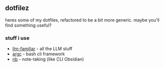 ## dotfilez
heres some of my dotfiles, refactored to be a bit more generic. maybe you'll find something useful?

### stuff i use
* [llm-familiar](https://github.com/illbloo/llm-familiar) - all the LLM stuff
* [argc](https://github.com/sigoden/argc) - bash cli framework
* [nb](https://github.com/xwmx/nb) - note-taking (like CLI Obsidian)

